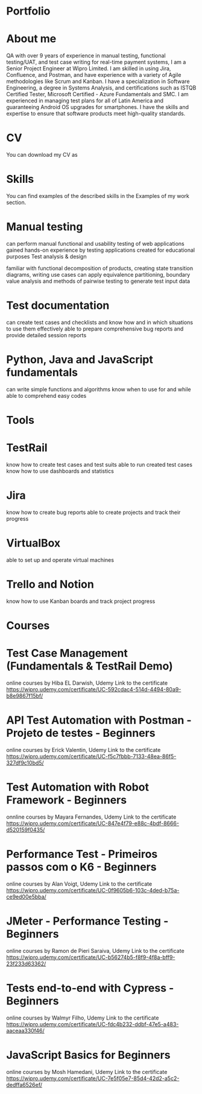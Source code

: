 # Portfolio


# About me


QA with over 9 years of experience in manual testing, functional testing/UAT, and test case writing for real-time payment systems, I am a Senior Project Engineer at Wipro Limited. 
I am skilled in using Jira, Confluence, and Postman, and have experience with a variety of Agile methodologies like Scrum and Kanban. I have a specialization in Software Engineering, a degree in Systems Analysis, and certifications such as ISTQB Certified Tester, Microsoft Certified - Azure Fundamentals and SMC. I am experienced in managing test plans for all of Latin America and guaranteeing Android OS upgrades for smartphones. I have the skills and expertise to ensure that software products meet high-quality standards.

# CV

You can download my CV as


# Skills

You can find examples of the described skills in the Examples of my work section.

# Manual testing

can perform manual functional and usability testing of web applications
gained hands-on experience by testing applications created for educational purposes
Test analysis & design

familiar with functional decomposition of products, creating state transition diagrams, writing use cases
can apply equivalence partitioning, boundary value analysis and methods of pairwise testing to generate test input data

# Test documentation

can create test cases and checklists and know how and in which situations to use them effectively
able to prepare comprehensive bug reports and provide detailed session reports

# Python, Java and JavaScript fundamentals

can write simple functions and algorithms
know when to use for and while
able to comprehend easy codes


# Tools

# TestRail

know how to create test cases and test suits
able to run created test cases
know how to use dashboards and statistics

# Jira

know how to create bug reports
able to create projects and track their progress

# VirtualBox

able to set up and operate virtual machines

# Trello and Notion

know how to use Kanban boards and track project progress

# Courses


# Test Case Management (Fundamentals & TestRail Demo)
online courses by Hiba EL Darwish, Udemy
Link to the certificate https://wipro.udemy.com/certificate/UC-592cdac4-514d-4494-80a9-b8e9867f15bf/

# API Test Automation with Postman -  Projeto de testes - Beginners
online courses by Erick Valentin, Udemy
Link to the certificate https://wipro.udemy.com/certificate/UC-f5c7fbbb-7133-48ea-86f5-327df9c10bd5/

# Test Automation with Robot Framework - Beginners
onnline courses by Mayara Fernandes, Udemy
Link to the certificate https://wipro.udemy.com/certificate/UC-847e4f79-e88c-4bdf-8666-d520159f0435/

# Performance Test - Primeiros passos com o K6 - Beginners
online courses by Alan Voigt, Udemy
Link to the certificate https://wipro.udemy.com/certificate/UC-0f9605b6-103c-4ded-b75a-ce9ed00e5bba/

# JMeter - Performance Testing - Beginners
online courses by Ramon de Pieri Saraiva, Udemy
Link to the certificate https://wipro.udemy.com/certificate/UC-b56274b5-f8f9-4f8a-bff9-23f233d63362/

# Tests end-to-end with Cypress - Beginners
online courses by Walmyr Filho, Udemy
Link to the certificate https://wipro.udemy.com/certificate/UC-fdc4b232-ddbf-47e5-a483-aaceaa330f46/

# JavaScript Basics for Beginners
online courses by Mosh Hamedani, Udemy
Link to the certificate https://wipro.udemy.com/certificate/UC-7e5f05e7-85d4-42d2-a5c2-dedffa6526ef/




